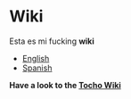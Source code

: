 # Wiki

Esta es mi fucking **wiki**

* [English](/en/en.md)
* [Spanish](/sp/sp.md)

**Have a look to the [Tocho Wiki](../../wiki)**